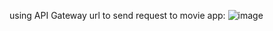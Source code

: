using API Gateway url to send request to movie app:
![image](https://github.com/user-attachments/assets/35ac1feb-edcb-4eed-a071-3e21f24b1ae8)
